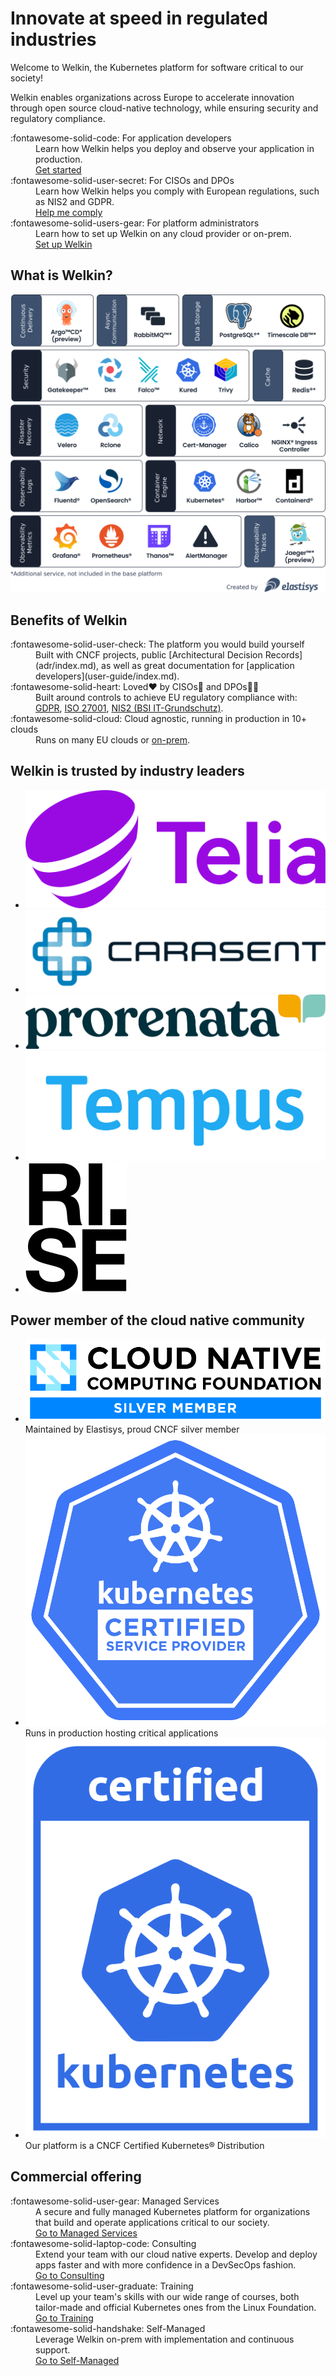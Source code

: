 <!-- markdownlint-disable-file first-line-h1 -->

<div class="landing-page" markdown="1">

# Innovate at speed in regulated industries

Welcome to Welkin, the Kubernetes platform for software critical to our society!

Welkin enables organizations across Europe to accelerate innovation through open source cloud-native technology, while ensuring security and regulatory compliance.

<nav markdown="1">
<dl class="columns-1" markdown="1">
  <div markdown="span">
    <dt markdown="span" class="grow-me">
      :fontawesome-solid-code:
      For application developers
    </dt>
    <dd class="grow-me">
      Learn how Welkin helps you deploy and observe your application in production.
    </dd>
    <dd><a role="button" href="./user-guide/">Get started</a></dd>
  </div>

  <div markdown="span">
    <dt markdown="span" class="grow-me">
      :fontawesome-solid-user-secret:
      For CISOs and DPOs
    </dt>
    <dd class="grow-me">
      Learn how Welkin helps you comply with European regulations, such as NIS2 and GDPR.
    </dd>
    <dd><a role="button" href="./ciso-guide/">Help me comply</a></dd>
  </div>

  <div markdown="span">
    <dt markdown="span" class="grow-me">
      :fontawesome-solid-users-gear:
      For platform administrators
    </dt>
    <dd class="grow-me">
      Learn how to set up Welkin on any cloud provider or on-prem.
    </dd>
    <dd><a role="button" href="./operator-manual/">Set up Welkin</a></dd>
  </div>
</ul>
</nav>

## What is Welkin?

<img src="img/marchitecture.svg" alt="Components of Welkin" />

## Benefits of Welkin

<dl class="columns-1" markdown="1">
  <div markdown="span">
    <dt markdown="span">
      :fontawesome-solid-user-check:
      The platform you would build yourself
    </dt>
    <dd markdown="span">
        Built with CNCF projects,
        public [Architectural Decision Records](adr/index.md),
        as well as great documentation for [application developers](user-guide/index.md).
    </dd>
  </div>

  <div markdown="span">
    <dt markdown="span">
      :fontawesome-solid-heart:
      Loved❤️ by CISOs👮 and DPOs🧑‍⚖️
    </dt>
    <dd>
        Built around controls to achieve EU regulatory compliance with:
        <a href="./ciso-guide/controls/gdpr/">GDPR</a>,
        <a href="./ciso-guide/controls/iso-27001/">ISO 27001</a>,
        <a href="./ciso-guide/controls/bsi-it-grundschutz/">NIS2 (BSI IT-Grundschutz)</a>.
    </dd>
  </div>

  <div markdown="span">
    <dt markdown="span">
      :fontawesome-solid-cloud:
      Cloud agnostic, running in production in 10+ clouds
    </dt>
    <dd>
        Runs on many EU clouds or <a href="./operator-manual/on-prem-standard/">on-prem</a>.
    </dd>
  </div>
</dl>

## Welkin is trusted by industry leaders

<ul class="columns-always">
    <li><img src="img/logos/orgs/telia.svg" alt="Logo of Telia" /></li>
    <li><img src="img/logos/orgs/carasent.png" alt="Logo of Carasent" /></li>
    <li><img src="img/logos/orgs/prorenata.svg" alt="Logo of Prorenata" /></li>
    <li><img src="img/logos/orgs/tempus.png" alt="Logo of Tempus" /></li>
    <li><img src="img/logos/orgs/rise-logo-black.svg" alt="Logo of RISE" /></li>
</ul>

<section>
  <!--
    The Customer Quotes carousel contains way too much CSS. We don't really want to
    deal with such complexity, plus the complexity of that CSS interacting with
    mkdocs-material's CSS. Hence, we separate the two HTMLs.
  -->
  <!-- embed type="text/html" src="customer-quotes/" width="100%" height="384px" -->
</section>

## Power member of the cloud native community

<ul class="columns">
    <li>
        <img src="img/logos/cncf-member-silver-color.svg" alt="Logo of Cloud Native Computing Foundation Silver Member">
        <br>
        Maintained by Elastisys, proud CNCF silver member
    </li>
    <li>
        <img src="img/logos/kubernetes-kcsp-color.svg" alt="Logo of Certified Kubernetes Service Provider">
        <br>
        Runs in production hosting critical applications
    </li>
    <li>
        <img src="img/logos/certified-kubernetes-color.svg" alt="Logo of Certified Kubernetes">
        <br>
        Our platform is a CNCF Certified Kubernetes® Distribution
    </li>
</ul>

## Commercial offering

<nav markdown="1">
<dl class="columns-2" markdown="1">
  <div markdown="span">
    <dt markdown="span">
      :fontawesome-solid-user-gear:
      Managed Services
    </dt>
    <dd>
      A secure and fully managed Kubernetes platform for organizations that build and operate applications critical to our society.
    </dd>
    <dd>
      <a role="button" href="https://elastisys.com/managed-services/">Go to Managed Services</a>
    </dd>
  </div>
  <div markdown="span">
    <dt markdown="span">
      :fontawesome-solid-laptop-code:
      Consulting
    </dt>
    <dd class="grow-me">
      Extend your team with our cloud native experts. Develop and deploy apps faster and with more confidence in a DevSecOps fashion.
    </dd>
    <dd>
      <a role="button" href="https://elastisys.com/consulting/">Go to Consulting</a>
    </dd>
  </div>
  <div markdown="span">
    <dt markdown="span">
      :fontawesome-solid-user-graduate:
      Training
    </dt>
    <dd class="grow-me">
      Level up your team's skills with our wide range of courses, both tailor-made and official Kubernetes ones from the Linux Foundation.
    </dd>
    <dd>
      <a role="button" href="https://elastisys.com/training/">Go to Training</a>
    </dd>
  </div>
  <div markdown="span">
    <dt markdown="span">
      :fontawesome-solid-handshake:
      Self-Managed
    </dt>
    <dd class="grow-me">
      Leverage Welkin on-prem with implementation and continuous support.
    </dd>
    <dd>
      <a role="button" href="https://elastisys.com/self-managed/">Go to Self-Managed</a>
    </dd>
  </div>
</dl>
</nav>

</div>
